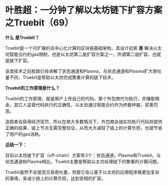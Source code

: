 # 叶胜超：一分钟了解以太坊链下扩容方案之Truebit（69）

**什么** **是Truebit？**



Truebit是一个可扩展的去中心化计算的区块链基础架构，其设计初衷 **是** 解决以太坊智能合约的gas限制，也是以太坊第二层扩容方案之一，所谓第二层扩容，也就是链下扩容。



该类技术之前胜超已经讲解了状态通道和Plasma，与状态通道和Plasma扩大吞吐量不同，Truebit是帮助以太坊完成繁重计算的链下技术。



**Truebit的工作原理是什么？**



Truebit的工作原理，就是用户上传自己的代码，某个外包商代为执行，并赚取佣金，其它人监督代码执行的正确性，以太坊通过智能合约作为终极仲裁，奖善罚恶。



造假者会获得经济惩罚，所以在绝大多数情况下，外包商会诚实的执行代码并提供正确的结果，链上节点无需完整验证，从而大大减轻了链上的计算负担，也就节省了用户的gas消耗。





**总结一下：**



目前以太坊链下扩容（off-chain）方案有3个：状态通道，Plasma和Truebit，与状态通道和Plasma相比，Truebit主要是帮助以太坊处理链下的繁重的计算问题。



Truebit虽然不会提高交易吞吐量，但是它会让基于以太坊的应用程序做更加复杂的事情，来减少链上的计算负担，达到变相的扩容。

